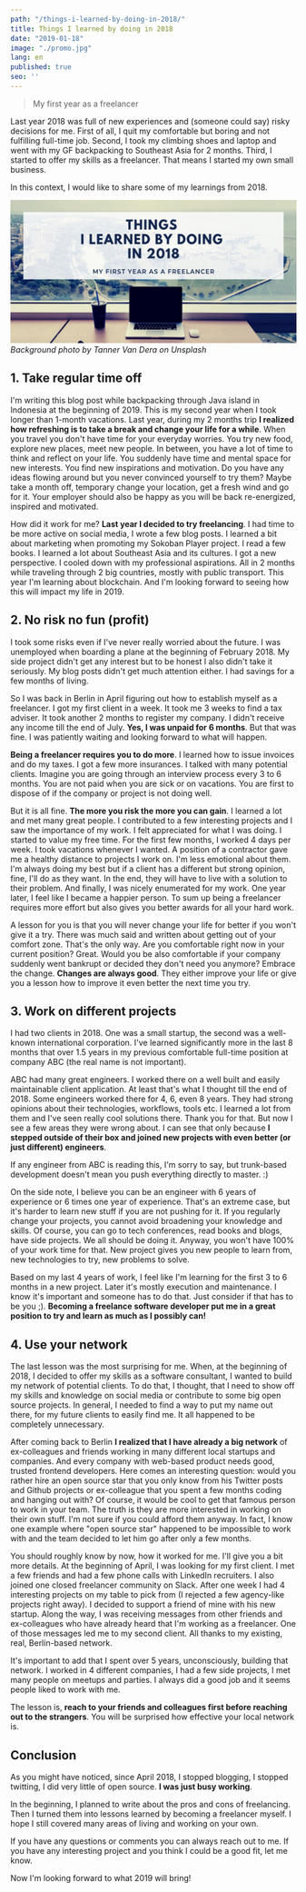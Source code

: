 ```yaml
---
path: "/things-i-learned-by-doing-in-2018/"
title: Things I learned by doing in 2018
date: "2019-01-18"
image: "./promo.jpg"
lang: en
published: true
seo: ''
---
```


> My first year as a freelancer

Last year 2018 was full of new experiences and (someone could say) risky decisions for me. First of all, I quit my comfortable but boring and not fulfilling full-time job. Second, I took my climbing shoes and laptop and went with my GF backpacking to Southeast Asia for 2 months. Third, I started to offer my skills as a freelancer. That means I started my own small business.

In this context, I would like to share some of my learnings from 2018.

![things I learned by doing](./promo.jpg)
_Background photo by Tanner Van Dera on Unsplash_

## 1. Take regular time off

I'm writing this blog post while backpacking through Java island in Indonesia at the beginning of 2019. This is my second year when I took longer than 1-month vacations. Last year, during my 2 months trip **I realized how refreshing is to take a break and change your life for a while**. When you travel you don't have time for your everyday worries. You try new food, explore new places, meet new people. In between, you have a lot of time to think and reflect on your life. You suddenly have time and mental space for new interests. You find new inspirations and motivation. Do you have any ideas flowing around but you never convinced yourself to try them? Maybe take a month off, temporary change your location, get a fresh wind and go for it. Your employer should also be happy as you will be back re-energized, inspired and motivated.

How did it work for me? **Last year I decided to try freelancing**. I had time to be more active on social media, I wrote a few blog posts. I learned a bit about marketing when promoting my Sokoban Player project. I read a few books. I learned a lot about Southeast Asia and its cultures. I got a new perspective. I cooled down with my professional aspirations. All in 2 months while traveling through 2 big countries, mostly with public transport. This year I'm learning about blockchain. And I'm looking forward to seeing how this will impact my life in 2019.

## 2. No risk no fun (profit)

I took some risks even if I've never really worried about the future. I was unemployed when boarding a plane at the beginning of February 2018. My side project didn't get any interest but to be honest I also didn't take it seriously. My blog posts didn't get much attention either. I had savings for a few months of living.

So I was back in Berlin in April figuring out how to establish myself as a freelancer. I got my first client in a week. It took me 3 weeks to find a tax adviser. It took another 2 months to register my company. I didn't receive any income till the end of July. **Yes, I was unpaid for 6 months**. But that was fine. I was patiently waiting and looking forward to what will happen.

**Being a freelancer requires you to do more**. I learned how to issue invoices and do my taxes. I got a few more insurances. I talked with many potential clients. Imagine you are going through an interview process every 3 to 6 months. You are not paid when you are sick or on vacations. You are first to dispose of if the company or project is not doing well.

But it is all fine. **The more you risk the more you can gain**. I learned a lot and met many great people. I contributed to a few interesting projects and I saw the importance of my work. I felt appreciated for what I was doing. I started to value my free time. For the first few months, I worked 4 days per week. I took vacations whenever I wanted. A position of a contractor gave me a healthy distance to projects I work on. I'm less emotional about them. I'm always doing my best but if a client has a different but strong opinion, fine, I'll do as they want. In the end, they will have to live with a solution to their problem. And finally, I was nicely enumerated for my work. One year later, I feel like I became a happier person. To sum up being a freelancer requires more effort but also gives you better awards for all your hard work.

A lesson for you is that you will never change your life for better if you won't give it a try. There was much said and written about getting out of your comfort zone. That's the only way. Are you comfortable right now in your current position? Great. Would you be also comfortable if your company suddenly went bankrupt or decided they don't need you anymore? Embrace the change. **Changes are always good**. They either improve your life or give you a lesson how to improve it even better the next time you try.

## 3. Work on different projects

I had two clients in 2018. One was a small startup, the second was a well-known international corporation. I've learned significantly more in the last 8 months that over 1.5 years in my previous comfortable full-time position at company ABC (the real name is not important).

ABC had many great engineers. I worked there on a well built and easily maintainable client application. At least that's what I thought till the end of 2018. Some engineers worked there for 4, 6, even 8 years. They had strong opinions about their technologies, workflows, tools etc. I learned a lot from them and I've seen really cool solutions there. Thank you for that. But now I see a few areas they were wrong about. I can see that only because **I stepped outside of their box and joined new projects with even better (or just different) engineers**.

If any engineer from ABC is reading this, I'm sorry to say, but trunk-based development doesn't mean you push everything directly to master. :)

On the side note, I believe you can be an engineer with 6 years of experience or 6 times one year of experience. That's an extreme case, but it's harder to learn new stuff if you are not pushing for it. If you regularly change your projects, you cannot avoid broadening your knowledge and skills. Of course, you can go to tech conferences, read books and blogs, have side projects. We all should be doing it. Anyway, you won't have 100% of your work time for that. New project gives you new people to learn from, new technologies to try, new problems to solve.

Based on my last 4 years of work, I feel like I'm learning for the first 3 to 6 months in a new project. Later it's mostly execution and maintenance. I know it's important and someone has to do that. Just consider if that has to be you ;). **Becoming a freelance software developer put me in a great position to try and learn as much as I possibly can!**

## 4. Use your network

The last lesson was the most surprising for me. When, at the beginning of 2018, I decided to offer my skills as a software consultant, I wanted to build my network of potential clients. To do that, I thought, that I need to show off my skills and knowledge on social media or contribute to some big open source projects. In general, I needed to find a way to put my name out there, for my future clients to easily find me. It all happened to be completely unnecessary.

After coming back to Berlin **I realized that I have already a big network** of ex-colleagues and friends working in many different local startups and companies. And every company with web-based product needs good, trusted frontend developers. Here comes an interesting question: would you rather hire an open source star that you only know from his Twitter posts and Github projects or ex-colleague that you spent a few months coding and hanging out with? Of course, it would be cool to get that famous person to work in your team. The truth is they are more interested in working on their own stuff. I'm not sure if you could afford them anyway. In fact, I know one example where "open source star" happened to be impossible to work with and the team decided to let him go after only a few months.

You should roughly know by now, how it worked for me. I'll give you a bit more details. At the beginning of April, I was looking for my first client. I met a few friends and had a few phone calls with LinkedIn recruiters. I also joined one closed freelancer community on Slack. After one week I had 4 interesting projects on my table to pick from (I rejected a few agency-like projects right away). I decided to support a friend of mine with his new startup. Along the way, I was receiving messages from other friends and ex-colleagues who have already heard that I'm working as a freelancer. One of those messages led me to my second client. All thanks to my existing, real, Berlin-based network.

It's important to add that I spent over 5 years, unconsciously, building that network. I worked in 4 different companies, I had a few side projects, I met many people on meetups and parties. I always did a good job and it seems people liked to work with me.

The lesson is, **reach to your friends and colleagues first before reaching out to the strangers**. You will be surprised how effective your local network is.

## Conclusion

As you might have noticed, since April 2018, I stopped blogging, I stopped twitting, I did very little of open source. **I was just busy working**.

In the beginning, I planned to write about the pros and cons of freelancing. Then I turned them into lessons learned by becoming a freelancer myself. I hope I still covered many areas of living and working on your own.

If you have any questions or comments you can always reach out to me. If you have any interesting project and you think I could be a good fit, let me know.

Now I'm looking forward to what 2019 will bring!

